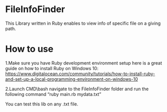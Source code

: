 
# FileInfoFinder
This Library written in Ruby enables to view info of specific file on a giving path.

# How to use
1.Make sure you have Ruby development environment setup here is a great guide on how to install Ruby on Windows 10: https://www.digitalocean.com/community/tutorials/how-to-install-ruby-and-set-up-a-local-programming-environment-on-windows-10

2.Launch CMD\bash navigate to the FileInfoFinder folder and run the following command “ruby main.rb mydata.txt”

You can test this lib on any .txt file.



